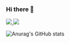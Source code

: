 ### Hi there 👋

<!--
**iii719/iii719** is a ✨ _special_ ✨ repository because its `README.md` (this file) appears on your GitHub profile.

Here are some ideas to get you started:

- 🔭 I’m currently working on ...
- 🌱 I’m currently learning ...
- 👯 I’m looking to collaborate on ...
- 🤔 I’m looking for help with ...
- 💬 Ask me about ...
- 📫 How to reach me: ...
- 😄 Pronouns: ...
- ⚡ Fun fact: ...
-->
<a href="https://github.com/iii719/GUI_PEIA" target="_blank">
  <img src="https://img.shields.io/badge/GUI_PEIA-007bff?style=flat&logo=hierarchical_attention&logoColor=ffffff"/>
</a>
<a href="https://github.com/iii719/EMRES" target="_blank">
  <img src="https://img.shields.io/badge/EMRES-f39c12?style=flat&logo=emotion_sim&logoColor=ffffff"/>
</a>


![Anurag's GitHub stats](https://github-readme-stats.vercel.app/api?username=iii719ID&show_icons=true&theme=radical)
